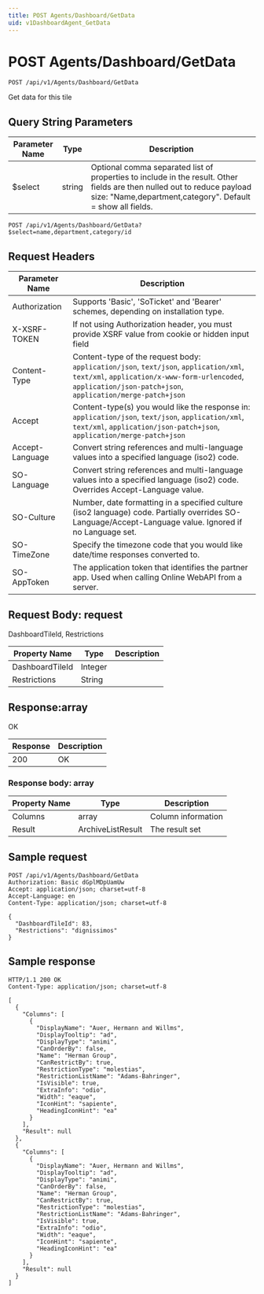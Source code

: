 ```yaml
---
title: POST Agents/Dashboard/GetData
uid: v1DashboardAgent_GetData
---
```


# POST Agents/Dashboard/GetData

```http
POST /api/v1/Agents/Dashboard/GetData
```

Get data for this tile







## Query String Parameters

| Parameter Name | Type |  Description |
|----------------|------|--------------|
| $select | string |  Optional comma separated list of properties to include in the result. Other fields are then nulled out to reduce payload size: "Name,department,category". Default = show all fields. |

```http
POST /api/v1/Agents/Dashboard/GetData?$select=name,department,category/id
```


## Request Headers

| Parameter Name | Description |
|----------------|-------------|
| Authorization  | Supports 'Basic', 'SoTicket' and 'Bearer' schemes, depending on installation type. |
| X-XSRF-TOKEN   | If not using Authorization header, you must provide XSRF value from cookie or hidden input field |
| Content-Type | Content-type of the request body: `application/json`, `text/json`, `application/xml`, `text/xml`, `application/x-www-form-urlencoded`, `application/json-patch+json`, `application/merge-patch+json` |
| Accept         | Content-type(s) you would like the response in: `application/json`, `text/json`, `application/xml`, `text/xml`, `application/json-patch+json`, `application/merge-patch+json` |
| Accept-Language | Convert string references and multi-language values into a specified language (iso2) code. |
| SO-Language | Convert string references and multi-language values into a specified language (iso2) code. Overrides Accept-Language value. |
| SO-Culture | Number, date formatting in a specified culture (iso2 language) code. Partially overrides SO-Language/Accept-Language value. Ignored if no Language set. |
| SO-TimeZone | Specify the timezone code that you would like date/time responses converted to. |
| SO-AppToken | The application token that identifies the partner app. Used when calling Online WebAPI from a server. |

## Request Body: request 

DashboardTileId, Restrictions 

| Property Name | Type |  Description |
|----------------|------|--------------|
| DashboardTileId | Integer |  |
| Restrictions | String |  |

## Response:array

OK

| Response | Description |
|----------------|-------------|
| 200 | OK |

### Response body: array

| Property Name | Type |  Description |
|----------------|------|--------------|
| Columns | array | Column information |
| Result | ArchiveListResult | The result set |

## Sample request

```http!
POST /api/v1/Agents/Dashboard/GetData
Authorization: Basic dGplMDpUamUw
Accept: application/json; charset=utf-8
Accept-Language: en
Content-Type: application/json; charset=utf-8

{
  "DashboardTileId": 83,
  "Restrictions": "dignissimos"
}
```

## Sample response

```http_
HTTP/1.1 200 OK
Content-Type: application/json; charset=utf-8

[
  {
    "Columns": [
      {
        "DisplayName": "Auer, Hermann and Willms",
        "DisplayTooltip": "ad",
        "DisplayType": "animi",
        "CanOrderBy": false,
        "Name": "Herman Group",
        "CanRestrictBy": true,
        "RestrictionType": "molestias",
        "RestrictionListName": "Adams-Bahringer",
        "IsVisible": true,
        "ExtraInfo": "odio",
        "Width": "eaque",
        "IconHint": "sapiente",
        "HeadingIconHint": "ea"
      }
    ],
    "Result": null
  },
  {
    "Columns": [
      {
        "DisplayName": "Auer, Hermann and Willms",
        "DisplayTooltip": "ad",
        "DisplayType": "animi",
        "CanOrderBy": false,
        "Name": "Herman Group",
        "CanRestrictBy": true,
        "RestrictionType": "molestias",
        "RestrictionListName": "Adams-Bahringer",
        "IsVisible": true,
        "ExtraInfo": "odio",
        "Width": "eaque",
        "IconHint": "sapiente",
        "HeadingIconHint": "ea"
      }
    ],
    "Result": null
  }
]
```